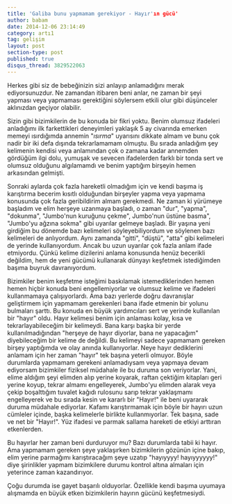 ```yaml
---
title: 'Galiba bunu yapmamam gerekiyor - Hayır'ın gücü'
author: babam
date: 2014-12-06 23:14:49
category: artı1
tag: gelişim
layout: post
section-type: post
published: true
disqus_thread: 3829522063
---
```


Herkes gibi siz de bebeğinizin sizi anlayıp anlamadığını merak ediyorsunuzdur. Ne zamandan itibaren beni anlar, ne zaman bir şeyi yapması veya yapmaması gerektiğini söylersem etkili olur gibi düşünceler aklınızdan geçiyor olabilir.

Sizin gibi bizimkilerin de bu konuda bir fikri yoktu. Benim olumsuz ifadeleri anladığımı ilk farkettikleri deneyimleri yaklaşık 5 ay civarında emerken memeyi ısırdığımda annemin "<em>ısırma</em>" uyarısını dikkate almam ve bunu çok nadir bir iki defa dışında tekrarlamamam olmuştu. Bu sırada anladığım şey kelimenin kendisi veya anlamından çok o zamana kadar annemden gördüğüm ilgi dolu, yumuşak ve sevecen ifadelerden farklı bir tonda sert ve olumsuz olduğunu algılamamdı ve benim yaptığım birşeyin hemen arkasından gelmişti.

Sonraki aylarda çok fazla hareketli olmadığım için ve kendi başıma iş karıştırma becerim kısıtlı olduğundan birşeyler yapma veya yapmama konusunda çok fazla geribildirim almam gerekmedi. Ne zaman ki yürümeye başladım ve elim herşeye uzanmaya başladı, o zaman "dur", "yapma", "dokunma", "Jumbo'nun kuruğunu çekme", Jumbo'nun üstüne basma", "Jumbo'yu ağzına sokma" gibi uyarılar gelmeye başladı. Bir yaşına yeni girdiğim bu dönemde bazı kelimeleri söyleyebiliyordum ve söylenen bazı kelimeleri de anlıyordum. Aynı zamanda "gitti", "düştü", "atta" gibi kelimeleri de yerinde kullanıyordum. Ancak bu uzun uyarılar çok fazla anlam ifade etmiyordu. Çünkü kelime dizilerini anlama konusunda henüz becerikli değildim, hem de yeni gücümü kullanarak dünyayı keşfetmek istediğimden başıma buyruk davranıyordum.

Bizimkiler benim keşfetme isteğimi baskılamak istemediklerinden hemen hemen hiçbir konuda beni engellemiyorlar ve olumsuz kelime ve ifadeleri kullanmamaya çalışıyorlardı. Ama bazı yerlerde doğru davranışlar geliştirmem için yapmamam gerekenleri bana ifade etmenin bir yolunu bulmaları şarttı. Bu konuda en büyük yardımcıları sert ve yerinde kullanılan bir "hayır" oldu. Hayır kelimesi benim için anlaması kolay, kısa ve tekrarlayabileceğim bir kelimeydi. Bana karşı başka bir yerde kullanılmadığından "herşeye de hayır diyorlar, bana ne yapacağım" diyebileceğim bir kelime de değildi. Bu kelimeyi sadece yapmamam gereken birşey yaptığımda ve olay anında kullanıyorlar. Neye hayır dediklerini anlamam için her zaman "hayır" tek başına yeterli olmuyor. Böyle durumlarda yapmamam gerekeni anlamadıysam veya yapmaya devam ediyorsam bizimkiler fiziksel müdahale ile bu duruma son veriyorlar. Yani, elime aldığım şeyi elimden alıp yerine koyarak, raftan çektiğim kitapları geri yerine koyup, tekrar almamı engelleyerek, Jumbo'yu elimden alarak veya çekip boşalttığım tuvalet kağıdı rulosunu sarıp tekrar yaklaşmamı engelleyerek ve bu sırada kesin ve kararlı bir "Hayır!" ile beni uyararak duruma müdahale ediyorlar. Kafamı karıştırmamak için böyle bir hayırı uzun cümleler içinde, başka kelimelerle birlikte kullanmıyorlar. Tek başına, sade ve net bir "Hayır!". Yüz ifadesi ve parmak sallama hareketi de etkiyi arttıran etkenlerden.

Bu hayırlar her zaman beni durduruyor mu? Bazı durumlarda tabii ki hayır. Ama yapmamam gereken şeye yaklaşırken bizimkilerin gözünün içine bakıp, elim yerine parmağımı karıştıracağım şeye uzatıp "hayıyyyy! hayıyyyyyy!" diye şirinlikler yapmam bizimkilere durumu kontrol altına almaları için yeterince zaman kazandırıyor.

Çoğu durumda ise gayet başarılı olduyorlar. Özellikle kendi başıma uyumaya alışmamda en büyük etken bizimkilerin hayırın gücünü keşfetmesiydi.
